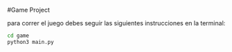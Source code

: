 #Game Project

para correr el juego debes seguir las siguientes instrucciones en la terminal:

```sh
cd game
python3 main.py
```